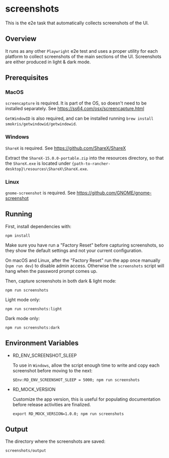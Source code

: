 # screenshots

This is the e2e task that automatically collects screenshots of the UI.


## Overview

It runs as any other `Playwright` e2e test and uses a proper utility for each platform to collect screenshots of the main sections of the UI.
Screenshots are either produced in light & dark mode.


## Prerequisites

### MacOS

`screencapture` is required. It is part of the OS, so doesn't need to be installed separately. See https://ss64.com/osx/screencapture.html

`GetWindowID` is also required, and can be installed running `brew install smokris/getwindowid/getwindowid`.

### Windows

`ShareX` is required. See https://github.com/ShareX/ShareX

Extract the `ShareX-15.0.0-portable.zip` into the resources directory, so that the `ShareX.exe` is located under `{path-to-rancher-desktop}\resources\ShareX\ShareX.exe`.

### Linux

`gnome-screenshot` is required. See https://github.com/GNOME/gnome-screenshot


## Running

First, install dependencies with:

```
npm install
```

Make sure you have run a "Factory Reset" before capturing screenshots, so they show the default settings and not your current configuration.

On macOS and Linux, after the "Factory Reset" run the app once manually (`npm run dev`) to disable admin access. Otherwise the `screenshots` script will hang when the password prompt comes up.

Then, capture screenshots in both dark & light mode:

```
npm run screenshots
```

Light mode only:

```
npm run screenshots:light
```

Dark mode only:

```
npm run screenshots:dark
```


## Environment Variables

- RD_ENV_SCREENSHOT_SLEEP

  To use in `Windows`, allow the script enough time to write and copy each screenshot before moving to the next:
  ```
  $Env:RD_ENV_SCREENSHOT_SLEEP = 5000; npm run screenshots
  ```

- RD_MOCK_VERSION

  Customize the app version, this is useful for populating documentation before release activities are finalized.
  ```
  export RD_MOCK_VERSION=1.0.0; npm run screenshots
  ```

## Output

The directory where the screenshots are saved:

  ```
  screenshots/output
  ```
